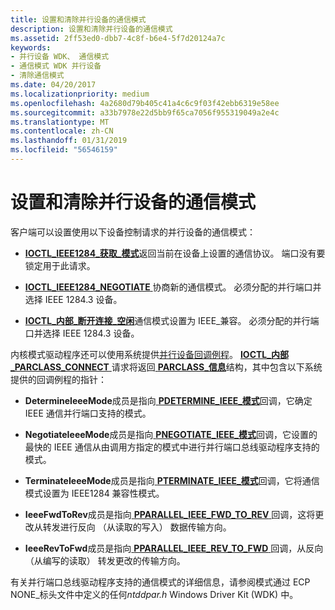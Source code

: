 ```yaml
---
title: 设置和清除并行设备的通信模式
description: 设置和清除并行设备的通信模式
ms.assetid: 2ff53ed0-dbb7-4c8f-b6e4-5f7d20124a7c
keywords:
- 并行设备 WDK、 通信模式
- 通信模式 WDK 并行设备
- 清除通信模式
ms.date: 04/20/2017
ms.localizationpriority: medium
ms.openlocfilehash: 4a2680d79b405c41a4c6c9f03f42ebb6319e58ee
ms.sourcegitcommit: a33b7978e22d5bb9f65ca7056f955319049a2e4c
ms.translationtype: MT
ms.contentlocale: zh-CN
ms.lasthandoff: 01/31/2019
ms.locfileid: "56546159"
---
```

# <a name="setting-and-clearing-a-communication-mode-for-a-parallel-device"></a>设置和清除并行设备的通信模式





客户端可以设置使用以下设备控制请求的并行设备的通信模式：

-   [**IOCTL\_IEEE1284\_获取\_模式**](https://msdn.microsoft.com/library/windows/hardware/ff543975)返回当前在设备上设置的通信协议。 端口没有要锁定用于此请求。

-   [**IOCTL\_IEEE1284\_NEGOTIATE** ](https://msdn.microsoft.com/library/windows/hardware/ff543978)协商新的通信模式。 必须分配的并行端口并选择 IEEE 1284.3 设备。

-   [**IOCTL\_内部\_断开连接\_空闲**](https://msdn.microsoft.com/library/windows/hardware/ff543993)通信模式设置为 IEEE\_兼容。 必须分配的并行端口并选择 IEEE 1284.3 设备。

内核模式驱动程序还可以使用系统提供[并行设备回调例程](https://msdn.microsoft.com/library/windows/hardware/ff544275)。 [ **IOCTL\_内部\_PARCLASS\_CONNECT** ](https://msdn.microsoft.com/library/windows/hardware/ff544040)请求将返回[ **PARCLASS\_信息**](https://msdn.microsoft.com/library/windows/hardware/ff544334)结构，其中包含以下系统提供的回调例程的指针：

-   **DetermineIeeeMode**成员是指向[ **PDETERMINE\_IEEE\_模式**](https://msdn.microsoft.com/library/windows/hardware/ff544365)回调，它确定 IEEE 通信并行端口支持的模式。

-   **NegotiateIeeeMode**成员是指向[ **PNEGOTIATE\_IEEE\_模式**](https://msdn.microsoft.com/library/windows/hardware/ff544386)回调，它设置的最快的 IEEE 通信从由调用方指定的模式中进行并行端口总线驱动程序支持的模式。

-   **TerminateIeeeMode**成员是指向[ **PTERMINATE\_IEEE\_模式**](https://msdn.microsoft.com/library/windows/hardware/ff544773)回调，它将通信模式设置为 IEEE1284 兼容性模式。

-   **IeeeFwdToRev**成员是指向[ **PPARALLEL\_IEEE\_FWD\_TO\_REV** ](https://msdn.microsoft.com/library/windows/hardware/ff544524)回调，这将更改从转发进行反向 （从读取的写入） 数据传输方向。

-   **IeeeRevToFwd**成员是指向[ **PPARALLEL\_IEEE\_REV\_TO\_FWD** ](https://msdn.microsoft.com/library/windows/hardware/ff544528)回调，从反向 （从编写的读取） 转发更改的传输方向。

有关并行端口总线驱动程序支持的通信模式的详细信息，请参阅模式通过 ECP NONE\_标头文件中定义的任何*ntddpar.h* Windows Driver Kit (WDK) 中。

 

 




